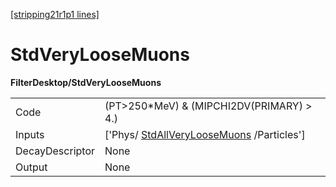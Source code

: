 [[stripping21r1p1 lines]](./stripping21r1p1-commonparticles)

# StdVeryLooseMuons

**FilterDesktop/StdVeryLooseMuons**

|                 |                                                                                       |
|-----------------|---------------------------------------------------------------------------------------|
| Code            | (PT\>250\*MeV) & (MIPCHI2DV(PRIMARY) \> 4.)                                           |
| Inputs          | ['Phys/ [StdAllVeryLooseMuons](./stripping21r1p1-stdallveryloosemuons) /Particles'] |
| DecayDescriptor | None                                                                                  |
| Output          | None                                                                                  |
